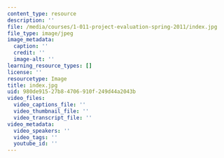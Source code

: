 ```yaml
---
content_type: resource
description: ''
file: /media/courses/1-011-project-evaluation-spring-2011/index.jpg
file_type: image/jpeg
image_metadata:
  caption: ''
  credit: ''
  image-alt: ''
learning_resource_types: []
license: ''
resourcetype: Image
title: index.jpg
uid: 980de915-27b8-4706-910f-249d44a2043b
video_files:
  video_captions_file: ''
  video_thumbnail_file: ''
  video_transcript_file: ''
video_metadata:
  video_speakers: ''
  video_tags: ''
  youtube_id: ''
---
```

